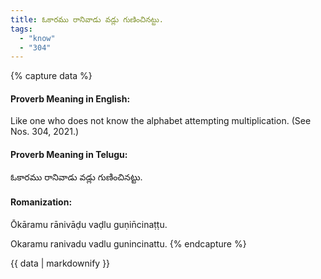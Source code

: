 ```yaml
---
title: ఓకారము రానివాడు వడ్లు గుణించినట్టు.
tags:
  - "know"
  - "304"
---
```


{% capture data %}
#### Proverb Meaning in English:
Like one who does not know the alphabet attempting multiplication.
(See Nos. 304, 2021.)

#### Proverb Meaning in Telugu:
ఓకారము రానివాడు వడ్లు గుణించినట్టు.

#### Romanization:
Ōkāramu rānivāḍu vaḍlu guṇin̄cinaṭṭu.

Okaramu ranivadu vadlu gunincinattu.
{% endcapture %}

{{ data | markdownify }}

